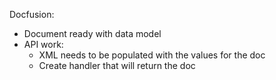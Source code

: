 
Docfusion:
- Document ready with data model
- API work: 
	- XML needs to be populated with the values for the doc
	- Create handler that will return the doc
